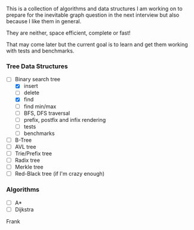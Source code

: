 This is a collection of algorithms and data structures I am working on to
prepare for the inevitable graph question in the next interview but also
because I like them in general.

They are neither, space efficient, complete or fast!

That may come later but the current goal is to learn and get them working
with tests and benchmarks.

### Tree Data Structures

- [ ] Binary search tree
	- [x] insert
	- [ ] delete
	- [x] find
	- [ ] find min/max
	- [ ] BFS, DFS traversal
	- [ ] prefix, postfix and infix rendering
	- [ ] tests
	- [ ] benchmarks

- [ ] B-Tree
- [ ] AVL tree
- [ ] Trie/Prefix tree
- [ ] Radix tree
- [ ] Merkle tree
- [ ] Red-Black tree (if I'm crazy enough)

### Algorithms

- [ ] A*
- [ ] Dijkstra

Frank
